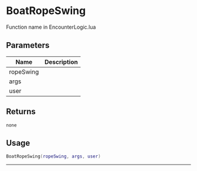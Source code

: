 # BoatRopeSwing

Function name in EncounterLogic.lua

## Parameters

| Name      | Description |
| --------- | ----------- |
| ropeSwing |             |
| args      |             |
| user      |             |

## Returns

`none`

## Usage

```lua
BoatRopeSwing(ropeSwing, args, user)
```

---
